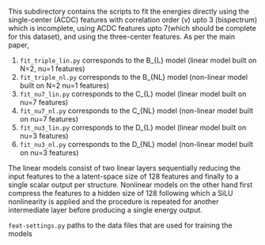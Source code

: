 This subdirectory contains the scripts to fit the energies directly using the single-center (ACDC) features with correlation order ($\nu$) upto 3 (bispectrum) which is incomplete, using ACDC features upto 7(which should be complete for this dataset), and using the three-center features. As per the main paper, 

1. `fit_triple_lin.py` corresponds to the B_{L} model (linear model built on N=2, nu=1 features)  
2. `fit_triple_nl.py` corresponds to the B_{NL} model (non-linear model built on N=2 nu=1 features)
3. `fit_nu7_lin.py` corresponds to the C_{L} model (linear model built on nu=7 features) 
4. `fit_nu7_nl.py` corresponds to the C_{NL} model (non-linear model built on nu=7 features)
5. `fit_nu3_lin.py` corresponds to the D_{L} model (linear model built on nu=3 features)
6. `fit_nu3_nl.py` corresponds to the D_{NL} model (non-linear model built on nu=3 features)

The linear models consist of two linear layers sequentially reducing the input features to the a latent-space size of 128 features and finally to a single scalar output per structure.
Nonlinear models on the other hand first compress the features to a hidden size of 128 following which a SiLU nonlinearity is applied and the procedure is repeated for another intermediate layer before producing a single energy output.

`feat-settings.py` paths to the data files that are used for training the models
